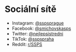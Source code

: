 # Sociální sítě

- Instagram: [@sspsprague](<https://www.instagram.com/sspsprague/>)
- Facebook: [@smichovskasps](<https://www.facebook.com/smichovskasps/>)
- Twitter: [@nejlepsistredni](<https://twitter.com/nejlepsistredni/>)
- TikTok: [@sspspraha](<https://www.tiktok.com/@sspspraha?lang=cs-CZ>)
- Reddit: [r/SSPS](<https://www.reddit.com/r/SSPS/>)
